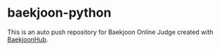 # baekjoon-python
This is an auto push repository for Baekjoon Online Judge created with [BaekjoonHub](https://github.com/BaekjoonHub/BaekjoonHub).

